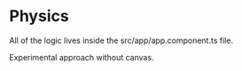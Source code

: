 # Physics

All of the logic lives inside the src/app/app.component.ts file.

Experimental approach without canvas.
